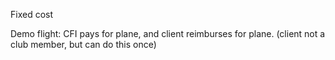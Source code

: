 Fixed cost

Demo flight: CFI pays for plane, and client reimburses for plane. (client not a club member, but can do this once)